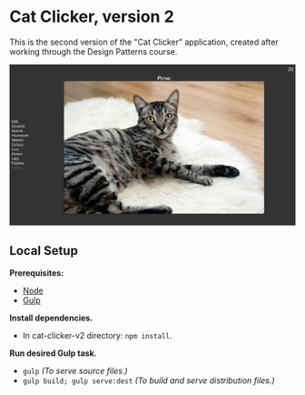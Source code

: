 # Cat Clicker, version 2

This is the second version of the "Cat Clicker" application, created after working through the Design Patterns course.

![Preview](docs/preview.png "A preview screenshot.")

## Local Setup

**Prerequisites:**
- [Node](https://nodejs.org/en/)
- [Gulp](http://gulpjs.com/)

**Install dependencies.**
- In cat-clicker-v2 directory: `npm install`.

**Run desired Gulp task.**
- `gulp` *(To serve source files.)*
- `gulp build; gulp serve:dest` *(To build and serve distribution files.)*
